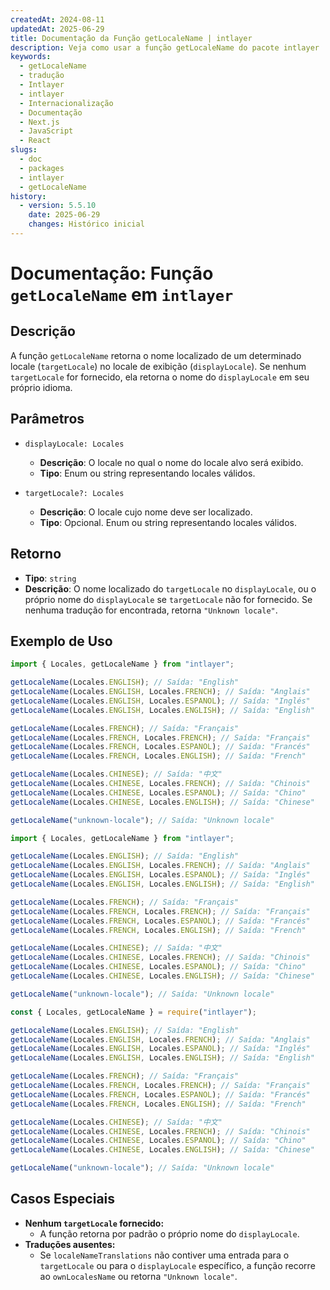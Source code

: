 ```yaml
---
createdAt: 2024-08-11
updatedAt: 2025-06-29
title: Documentação da Função getLocaleName | intlayer
description: Veja como usar a função getLocaleName do pacote intlayer
keywords:
  - getLocaleName
  - tradução
  - Intlayer
  - intlayer
  - Internacionalização
  - Documentação
  - Next.js
  - JavaScript
  - React
slugs:
  - doc
  - packages
  - intlayer
  - getLocaleName
history:
  - version: 5.5.10
    date: 2025-06-29
    changes: Histórico inicial
---
```


# Documentação: Função `getLocaleName` em `intlayer`

## Descrição

A função `getLocaleName` retorna o nome localizado de um determinado locale (`targetLocale`) no locale de exibição (`displayLocale`). Se nenhum `targetLocale` for fornecido, ela retorna o nome do `displayLocale` em seu próprio idioma.

## Parâmetros

- `displayLocale: Locales`

  - **Descrição**: O locale no qual o nome do locale alvo será exibido.
  - **Tipo**: Enum ou string representando locales válidos.

- `targetLocale?: Locales`
  - **Descrição**: O locale cujo nome deve ser localizado.
  - **Tipo**: Opcional. Enum ou string representando locales válidos.

## Retorno

- **Tipo**: `string`
- **Descrição**: O nome localizado do `targetLocale` no `displayLocale`, ou o próprio nome do `displayLocale` se `targetLocale` não for fornecido. Se nenhuma tradução for encontrada, retorna `"Unknown locale"`.

## Exemplo de Uso

```typescript codeFormat="typescript"
import { Locales, getLocaleName } from "intlayer";

getLocaleName(Locales.ENGLISH); // Saída: "English"
getLocaleName(Locales.ENGLISH, Locales.FRENCH); // Saída: "Anglais"
getLocaleName(Locales.ENGLISH, Locales.ESPANOL); // Saída: "Inglés"
getLocaleName(Locales.ENGLISH, Locales.ENGLISH); // Saída: "English"

getLocaleName(Locales.FRENCH); // Saída: "Français"
getLocaleName(Locales.FRENCH, Locales.FRENCH); // Saída: "Français"
getLocaleName(Locales.FRENCH, Locales.ESPANOL); // Saída: "Francés"
getLocaleName(Locales.FRENCH, Locales.ENGLISH); // Saída: "French"

getLocaleName(Locales.CHINESE); // Saída: "中文"
getLocaleName(Locales.CHINESE, Locales.FRENCH); // Saída: "Chinois"
getLocaleName(Locales.CHINESE, Locales.ESPANOL); // Saída: "Chino"
getLocaleName(Locales.CHINESE, Locales.ENGLISH); // Saída: "Chinese"

getLocaleName("unknown-locale"); // Saída: "Unknown locale"
```

```javascript codeFormat="esm"
import { Locales, getLocaleName } from "intlayer";

getLocaleName(Locales.ENGLISH); // Saída: "English"
getLocaleName(Locales.ENGLISH, Locales.FRENCH); // Saída: "Anglais"
getLocaleName(Locales.ENGLISH, Locales.ESPANOL); // Saída: "Inglés"
getLocaleName(Locales.ENGLISH, Locales.ENGLISH); // Saída: "English"

getLocaleName(Locales.FRENCH); // Saída: "Français"
getLocaleName(Locales.FRENCH, Locales.FRENCH); // Saída: "Français"
getLocaleName(Locales.FRENCH, Locales.ESPANOL); // Saída: "Francés"
getLocaleName(Locales.FRENCH, Locales.ENGLISH); // Saída: "French"

getLocaleName(Locales.CHINESE); // Saída: "中文"
getLocaleName(Locales.CHINESE, Locales.FRENCH); // Saída: "Chinois"
getLocaleName(Locales.CHINESE, Locales.ESPANOL); // Saída: "Chino"
getLocaleName(Locales.CHINESE, Locales.ENGLISH); // Saída: "Chinese"

getLocaleName("unknown-locale"); // Saída: "Unknown locale"
```

```javascript codeFormat="commonjs"
const { Locales, getLocaleName } = require("intlayer");

getLocaleName(Locales.ENGLISH); // Saída: "English"
getLocaleName(Locales.ENGLISH, Locales.FRENCH); // Saída: "Anglais"
getLocaleName(Locales.ENGLISH, Locales.ESPANOL); // Saída: "Inglés"
getLocaleName(Locales.ENGLISH, Locales.ENGLISH); // Saída: "English"

getLocaleName(Locales.FRENCH); // Saída: "Français"
getLocaleName(Locales.FRENCH, Locales.FRENCH); // Saída: "Français"
getLocaleName(Locales.FRENCH, Locales.ESPANOL); // Saída: "Francés"
getLocaleName(Locales.FRENCH, Locales.ENGLISH); // Saída: "French"

getLocaleName(Locales.CHINESE); // Saída: "中文"
getLocaleName(Locales.CHINESE, Locales.FRENCH); // Saída: "Chinois"
getLocaleName(Locales.CHINESE, Locales.ESPANOL); // Saída: "Chino"
getLocaleName(Locales.CHINESE, Locales.ENGLISH); // Saída: "Chinese"

getLocaleName("unknown-locale"); // Saída: "Unknown locale"
```

## Casos Especiais

- **Nenhum `targetLocale` fornecido:**
  - A função retorna por padrão o próprio nome do `displayLocale`.
- **Traduções ausentes:**
  - Se `localeNameTranslations` não contiver uma entrada para o `targetLocale` ou para o `displayLocale` específico, a função recorre ao `ownLocalesName` ou retorna `"Unknown locale"`.
